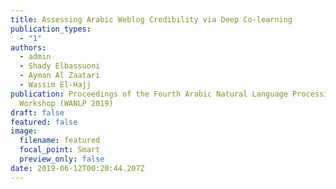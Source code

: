 ```yaml
---
title: Assessing Arabic Weblog Credibility via Deep Co-learning
publication_types:
  - "1"
authors:
  - admin
  - Shady Elbassuoni
  - Ayman Al Zaatari
  - Wassim El-Hajj
publication: Proceedings of the Fourth Arabic Natural Language Processing
  Workshop (WANLP 2019)
draft: false
featured: false
image:
  filename: featured
  focal_point: Smart
  preview_only: false
date: 2019-06-12T00:20:44.207Z
---
```

